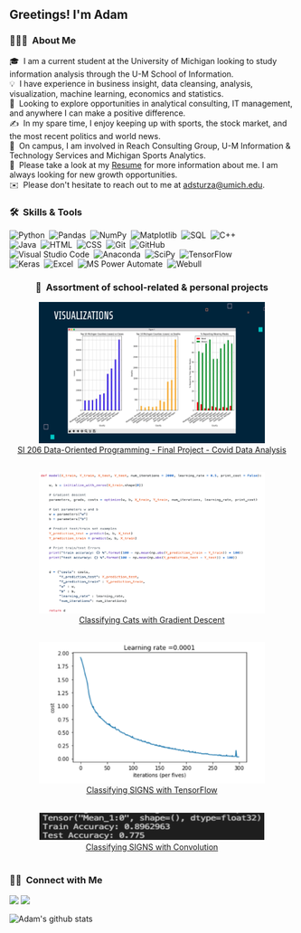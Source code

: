 <h2>Greetings! I'm Adam</h2>

### 👨🏻‍💻 &nbsp;About Me

🎓 &nbsp;I am a current student at the University of Michigan looking to study information analysis through the U-M School of Information.\
💡 &nbsp;I have experience in business insight, data cleansing, analysis, visualization, machine learning, economics and statistics.\
👣 &nbsp;Looking to explore opportunities in analytical consulting, IT management, and anywhere I can make a positive difference.\
✍️ &nbsp;In my spare time, I enjoy keeping up with sports, the stock market, and the most recent politics and world news.\
🏫 &nbsp;On campus, I am involved in Reach Consulting Group, U-M Information & Technology Services and Michigan Sports Analytics.\
📄 &nbsp;Please take a look at my [Resume](https://github.com/adsturza/AdamSturza/blob/master/AdamSturzaResume-2020.pdf) for more information about me. I am always looking for new growth opportunities.\
✉️ &nbsp;Please don't hesitate to reach out to me at adsturza@umich.edu.

### 🛠 &nbsp;Skills & Tools

![Python](https://img.shields.io/badge/-Python-05122A?style=flat&logo=python)&nbsp;
![Pandas](https://img.shields.io/badge/-Pandas-05122A?style=flat&logo=pandas)&nbsp;
![NumPy](https://img.shields.io/badge/-NumPy-05122A?style=flat&logo=NumPy)&nbsp;
![Matplotlib](https://img.shields.io/badge/-Matplotlib-05122A?style=flat&logo=Graphcool)&nbsp;
![SQL](https://img.shields.io/badge/-SQL-05122A?style=flat&logo=SQLite)&nbsp;
![C++](https://img.shields.io/badge/-C++-05122A?style=flat&logo=C%2B%2B&logoColor=00599C)\
![Java](https://img.shields.io/badge/-Java-05122A?style=flat&logo=Java&logoColor=FFA518)&nbsp;
![HTML](https://img.shields.io/badge/-HTML-05122A?style=flat&logo=HTML5)&nbsp;
![CSS](https://img.shields.io/badge/-CSS-05122A?style=flat&logo=CSS3&logoColor=1572B6)&nbsp;
![Git](https://img.shields.io/badge/-Git-05122A?style=flat&logo=git)&nbsp;
![GitHub](https://img.shields.io/badge/-GitHub-05122A?style=flat&logo=github)\
![Visual Studio Code](https://img.shields.io/badge/-Visual%20Studio%20Code-05122A?style=flat&logo=visual-studio-code&logoColor=007ACC)&nbsp;
![Anaconda](https://img.shields.io/badge/-Anaconda-05122A?style=flat&logo=Anaconda)&nbsp;
![SciPy](https://img.shields.io/badge/-SciPy-05122A?style=flat&logo=scikit-learn)&nbsp;
![TensorFlow](https://img.shields.io/badge/-TensorFlow-05122A?style=flat&logo=TensorFlow)\
![Keras](https://img.shields.io/badge/-Keras-05122A?style=flat&logo=Keras)&nbsp;
![Excel](https://img.shields.io/badge/-Excel-05122A?style=flat&logo=Microsoft-Excel)&nbsp;
![MS Power Automate](https://img.shields.io/badge/-Microsoft%20Power%20Automate-05122A?style=flat&logo=Azure-DevOps)&nbsp;
![Webull](https://img.shields.io/badge/-Webull-05122A?style=flat&logo=Todoist)&nbsp;

<h3 align="center">
💾 &nbsp;Assortment of school-related & personal projects
</h3>

<p align="center">
<a href="https://github.com/adsturza/AdamSturza/tree/master/SI%20206%20Final%20Project">
<img src="/screenshots/SI206.jpg" alt="SI206" width="400" height="250"></img>
<a>
<br />
<a href="https://github.com/adsturza/AdamSturza/tree/master/SI%20206%20Final%20Project">SI 206 Data-Oriented Programming - Final Project - Covid Data Analysis</a>
<br />
<br />
</p>

<p align="center">
<a href="https://github.com/adsturza/AdamSturza/tree/master/Cat%20Image%20Classifier">
<img src="/screenshots/CatClassifier.jpg" alt="CatClassifier" width="400" height="250"></img>
</a>
<br />
<a href="https://github.com/adsturza/AdamSturza/tree/master/Cat%20Image%20Classifier">Classifying Cats with Gradient Descent</a>
<br />
<br />
</p>

<p align="center">
<a href="https://github.com/adsturza/AdamSturza/tree/master/SIGNS%20dataset%20with%20TF">
<img src="/screenshots/SIGNSwTF.jpg" alt="SIGNSwTF" width="400" height="250"></img>
</a>
<br />
<a href="https://github.com/adsturza/AdamSturza/tree/master/SIGNS%20dataset%20with%20TF">Classifying SIGNS with TensorFlow</a>
<br />
<br />
</p>

<p align="center">
<a href="https://github.com/adsturza/AdamSturza/tree/master/SIGNS%20dataset%20with%20Convolution">
<img src="/screenshots/SIGNSwCONV.jpg" alt="SIGNSwCONV" width="400" height="50"></img>
</a>
<br />
<a href="https://github.com/adsturza/AdamSturza/tree/master/SIGNS%20dataset%20with%20Convolution">Classifying SIGNS with Convolution</a>
<br />
<br />
</p>

  

### 🤝🏻 &nbsp;Connect with Me

<a href="https://www.linkedin.com/in/adam-sturza-4397551a3/"><img src="https://img.shields.io/badge/-Adam%20Sturza-0077B5?style=flat&logo=Linkedin&logoColor=white"/></a>
<a href="mailto:adsturza@umich.edu"><img src="https://img.shields.io/badge/-adsturza@umich.edu-D14836?style=flat&logo=Gmail&logoColor=white"/></a>

![Adam's github stats](https://github-readme-stats.vercel.app/api?username=adsturza&show_icons=true&theme=dark)
